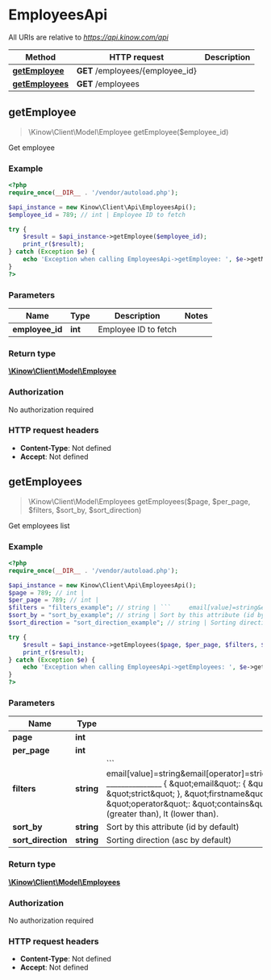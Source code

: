 # EmployeesApi

All URIs are relative to *https://api.kinow.com/api*

Method | HTTP request | Description
------------- | ------------- | -------------
[**getEmployee**](#getEmployee) | **GET** /employees/{employee_id} | 
[**getEmployees**](#getEmployees) | **GET** /employees | 


## **getEmployee**
> \Kinow\Client\Model\Employee getEmployee($employee_id)



Get employee

### Example
```php
<?php
require_once(__DIR__ . '/vendor/autoload.php');

$api_instance = new Kinow\Client\Api\EmployeesApi();
$employee_id = 789; // int | Employee ID to fetch

try {
    $result = $api_instance->getEmployee($employee_id);
    print_r($result);
} catch (Exception $e) {
    echo 'Exception when calling EmployeesApi->getEmployee: ', $e->getMessage(), PHP_EOL;
}
?>
```

### Parameters

Name | Type | Description  | Notes
------------- | ------------- | ------------- | -------------
 **employee_id** | **int**| Employee ID to fetch |

### Return type

[**\Kinow\Client\Model\Employee**](#Employee)

### Authorization

No authorization required

### HTTP request headers

 - **Content-Type**: Not defined
 - **Accept**: Not defined

## **getEmployees**
> \Kinow\Client\Model\Employees getEmployees($page, $per_page, $filters, $sort_by, $sort_direction)



Get employees list

### Example
```php
<?php
require_once(__DIR__ . '/vendor/autoload.php');

$api_instance = new Kinow\Client\Api\EmployeesApi();
$page = 789; // int | 
$per_page = 789; // int | 
$filters = "filters_example"; // string | ```     email[value]=string&email[operator]=strict&firstname[value]=string&firstname[operator]=contains     _______________      {     \"email\": {     \"value\": \"string\",     \"operator\": \"strict\"     },     \"firstname\": {     \"value\": \"string\",     \"operator\": \"contains\"     }     } ```Operator can be: strict, contains, between, in, gt (greater than), lt (lower than).
$sort_by = "sort_by_example"; // string | Sort by this attribute (id by default)
$sort_direction = "sort_direction_example"; // string | Sorting direction (asc by default)

try {
    $result = $api_instance->getEmployees($page, $per_page, $filters, $sort_by, $sort_direction);
    print_r($result);
} catch (Exception $e) {
    echo 'Exception when calling EmployeesApi->getEmployees: ', $e->getMessage(), PHP_EOL;
}
?>
```

### Parameters

Name | Type | Description  | Notes
------------- | ------------- | ------------- | -------------
 **page** | **int**|  | [optional]
 **per_page** | **int**|  | [optional]
 **filters** | **string**| &#x60;&#x60;&#x60;     email[value]&#x3D;string&amp;email[operator]&#x3D;strict&amp;firstname[value]&#x3D;string&amp;firstname[operator]&#x3D;contains     _______________      {     \&quot;email\&quot;: {     \&quot;value\&quot;: \&quot;string\&quot;,     \&quot;operator\&quot;: \&quot;strict\&quot;     },     \&quot;firstname\&quot;: {     \&quot;value\&quot;: \&quot;string\&quot;,     \&quot;operator\&quot;: \&quot;contains\&quot;     }     } &#x60;&#x60;&#x60;Operator can be: strict, contains, between, in, gt (greater than), lt (lower than). | [optional]
 **sort_by** | **string**| Sort by this attribute (id by default) | [optional]
 **sort_direction** | **string**| Sorting direction (asc by default) | [optional]

### Return type

[**\Kinow\Client\Model\Employees**](#Employees)

### Authorization

No authorization required

### HTTP request headers

 - **Content-Type**: Not defined
 - **Accept**: Not defined

